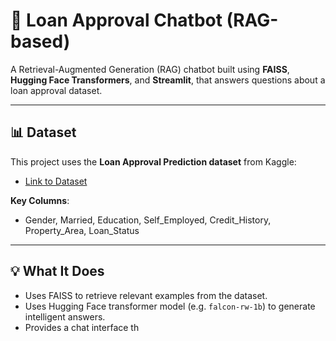# 🧠 Loan Approval Chatbot (RAG-based)

A Retrieval-Augmented Generation (RAG) chatbot built using **FAISS**, **Hugging Face Transformers**, and **Streamlit**, that answers questions about a loan approval dataset.

---

## 📊 Dataset

This project uses the **Loan Approval Prediction dataset** from Kaggle:
- [Link to Dataset](https://www.kaggle.com/datasets/sonalisingh1411/loan-approval-prediction)

**Key Columns**:
- Gender, Married, Education, Self_Employed, Credit_History, Property_Area, Loan_Status

---

## 💡 What It Does

- Uses FAISS to retrieve relevant examples from the dataset.
- Uses Hugging Face transformer model (e.g. `falcon-rw-1b`) to generate intelligent answers.
- Provides a chat interface th
